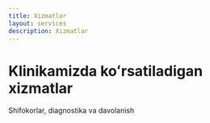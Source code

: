 ```yaml
---
title: Xizmatlar
layout: services
description: Xizmatlar
---
```


# Klinikamizda koʻrsatiladigan xizmatlar

Shifokorlar, diagnostika va davolanish

